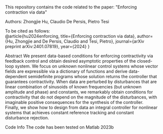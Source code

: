 This repository contains the code related to the paper:
"Enforcing contraction via data"

Authors: Zhongjie Hu, Claudio De Persis, Pietro Tesi

To be cited as follows:  
@article{hu2024enforcing,
  title={Enforcing contraction via data},
  author={Hu, Zhongjie and De Persis, Claudio and Tesi, Pietro},
  journal={arXiv preprint arXiv:2401.07819},
  year={2024}
}

Abstract
We present data-based conditions for enforcing contractivity via feedback control and obtain desired asymptotic properties of the closed-loop system. We focus on unknown nonlinear control systems whose vector fields are expressible via a dictionary of functions and derive data-dependent semidefinite programs whose solution returns the controller that guarantees contractivity. 
When data are perturbed by disturbances that are linear combination of sinusoids of known frequencies (but unknown amplitude and phase) and constants, we remarkably obtain conditions for contractivity that do not depend on the magnitude of the disturbances, with imaginable positive consequences for the synthesis of the controller. Finally,  we show how to design from data an integral controller for nonlinear systems that achieves constant reference tracking and constant disturbance rejection.

Code Info
The code has been tested on Matlab 2023b
